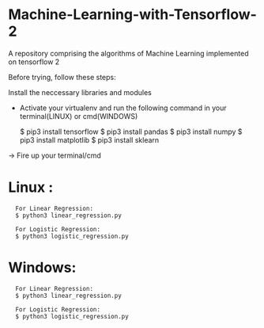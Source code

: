 # Machine-Learning-with-Tensorflow-2
A repository comprising the algorithms of Machine Learning 
implemented on tensorflow 2

Before trying, follow these steps:

  Install the neccessary libraries and modules
   - Activate your virtualenv and run the following command in your terminal(LINUX) or cmd(WINDOWS)
 
      $ pip3 install tensorflow
      $ pip3 install pandas
      $ pip3 install numpy
      $ pip3 install matplotlib
      $ pip3 install sklearn
  
  -> Fire up your terminal/cmd
   
   # Linux :
      
      For Linear Regression:
      $ python3 linear_regression.py
      
      For Logistic Regression:
      $ python3 logistic_regression.py
  
  
  # Windows:
  
      For Linear Regression:
      $ python3 linear_regression.py
      
      For Logistic Regression:
      $ python3 logistic_regression.py
